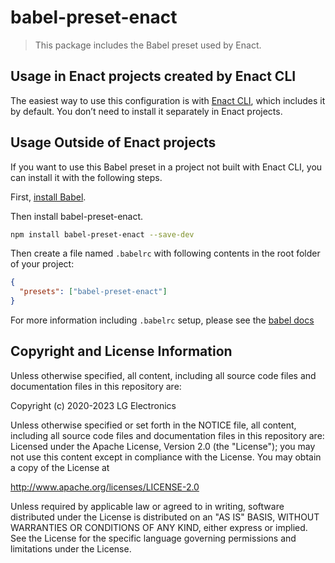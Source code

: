 # babel-preset-enact

> This package includes the Babel preset used by Enact.

## Usage in Enact projects created by Enact CLI

The easiest way to use this configuration is with [Enact CLI](https://github.com/enactjs/cli), which includes it by default. You don’t need to install it separately in Enact projects.

## Usage Outside of Enact projects

If you want to use this Babel preset in a project not built with Enact CLI, you can install it with the following steps.

First, [install Babel](https://babeljs.io/docs/setup/).

Then install babel-preset-enact.

```sh
npm install babel-preset-enact --save-dev
```

Then create a file named `.babelrc` with following contents in the root folder of your project:

```json
{
  "presets": ["babel-preset-enact"]
}
```

For more information including `.babelrc` setup, please see the [babel docs](https://babeljs.io/docs/config-files)

## Copyright and License Information

Unless otherwise specified, all content, including all source code files and
documentation files in this repository are:

Copyright (c) 2020-2023 LG Electronics

Unless otherwise specified or set forth in the NOTICE file, all content,
including all source code files and documentation files in this repository are:
Licensed under the Apache License, Version 2.0 (the "License");
you may not use this content except in compliance with the License.
You may obtain a copy of the License at

http://www.apache.org/licenses/LICENSE-2.0

Unless required by applicable law or agreed to in writing, software
distributed under the License is distributed on an "AS IS" BASIS,
WITHOUT WARRANTIES OR CONDITIONS OF ANY KIND, either express or implied.
See the License for the specific language governing permissions and
limitations under the License.
